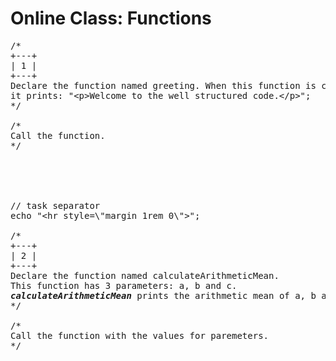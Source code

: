 # Online Class: Functions

<pre>
/*
+---+
| 1 |
+---+
Declare the function named greeting. When this function is called,
it prints: "&lt;p&gt;Welcome to the well structured code.&lt;/p&gt;";
*/

/*
Call the function.
*/





// task separator
echo "&lt;hr style=\"margin 1rem 0\"&gt;";

/*
+---+
| 2 |
+---+
Declare the function named calculateArithmeticMean. 
This function has 3 parameters: a, b and c.
<strong><em>calculateArithmeticMean</em></strong> prints the arithmetic mean of a, b and c.
*/

/*
Call the function with the values for paremeters.
*/

</pre>
